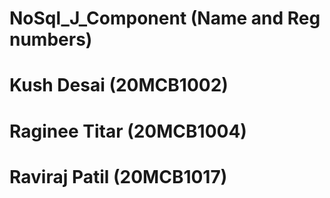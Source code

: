 # NoSql_J_Component (Name and Reg numbers)
# Kush Desai (20MCB1002)
# Raginee Titar (20MCB1004)
# Raviraj Patil (20MCB1017)
